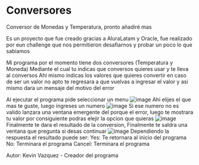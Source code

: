 # Conversores
Conversor de Monedas y Temperatura, pronto añadiré mas

Es un proyecto que fue creado gracias a AluraLatam y Oracle, 
fue realizado por eun challenge que nos permitieron desafiarnos y probar un poco lo que sabiamos

Mi programa por el momento tiene dos conversores (Temperatura y Moneda)
Mediante el cual tu indicas que conversos quieres usar y te lleva al conversos
Ahi mismo indicas los valores que quieres convertir en caso de ser un valor no apto
te regresara a que vuelvas a ingresar el valor y asi mismo dara un mensaje del motivo del error

Al ejecutar el programa pide seleccionar un menu
![image](https://user-images.githubusercontent.com/75188917/221463218-c3605c90-120a-479d-b7ea-c3f7aface605.png)
Ahi elijes el que mas te guste, luego ingreses un numero
![image](https://user-images.githubusercontent.com/75188917/221463312-947e239b-d979-40c8-b254-9591f3c5b508.png)
Si ese numero no es valido lanzara una ventana emergente del porque el error, luego te mostrara tu valor
por consiguiente podras elejir la opcion que quieras
![image](https://user-images.githubusercontent.com/75188917/221463424-e3bafeaf-18f4-4223-8ca0-e4efdabf9278.png)
Finalmente te dara el resultado de la conversion, Finalmente te saldra una ventana que pregunta si desas continuar
![image](https://user-images.githubusercontent.com/75188917/221463579-3e39f213-f8d5-4bc3-a863-ef94060218ca.png)
Dependiendo la respuesta el resultado puede ser:
          Yes: Te retornara al inicio del programa
          No: Terminara el programa
          Cancel: Terminara el programa
          
Autor: Kevin Vazquez - Creador del programa
